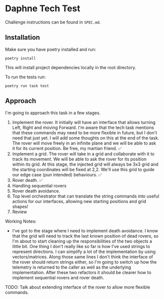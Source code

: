 # Daphne Tech Test

Challenge instructions can be found in `SPEC.md`.

## Installation

Make sure you have poetry installed and run:

`poetry install`

This will install project dependencies locally in the root directory.

To run the tests run:

`poetry run task test`

## Approach

I'm going to approach this task in a few stages.

1. Implement the rover. It initially will have an interface that allows turning Left, Right and moving Forward. I'm aware that the tech task mentions that these commands may need to be more flexible in future, but I don't need that just yet. I will add some thoughts on this at the end of the task. The rover will move freely in an infinite plane and we will be able to ask it for its current position. Be free, my martian friend. ✅
1. Implement a grid. The rover will take in a grid and collaborate with it to track its movement. We will be able to ask the rover for its position within its grid. At this stage, the injected grid will always be 3x3 grid and the starting coordinates will be fixed at 2,2. We'll use this grid to guide our edge case (pun intended) behaviours. ✅
1. Rover death. ✅
1. Handling sequential rovers
1. Rover death avoidance.
1. Top level orchestrator that can translate the string commands into useful actions for our interfaces, allowing new starting positions and grid shapes!
1. Review

Working Notes:
- I've got to the stage where I need to implement death avoidance. I know that the grid will need to track the last known position of dead rovers, so I'm about to start cleaning up the responsibilities of the two objects a little bit. One thing I don't really like so far is how I've used strings to represent directions. I can simplify a lot of the implementation by using vectors/matrices. Along those same lines I don't think the interface of the rover should return strings either, so I'm going to switch up how the telemetry is returned to the caller as well as the underlying implementation. After these two refactors it should be clearer how to implement sequential rovers and rover death.


TODO:
Talk about extending interface of the rover to allow more flexible commands.
